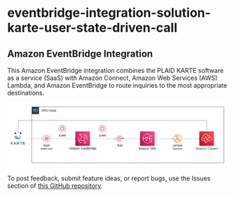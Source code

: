 # eventbridge-integration-solution-karte-user-state-driven-call
## Amazon EventBridge Integration

This Amazon EventBridge integration combines the PLAID KARTE software as a service (SaaS) with Amazon Connect, Amazon Web Services (AWS) Lambda, and Amazon EventBridge to route inquiries to the most appropriate destinations.

![Quick Start architecture for Amazon EventBridge integration with KARTE user calls](images/arch-eventbridge-karte-user-state-driven-call.png)

To post feedback, submit feature ideas, or report bugs, use the Issues section of [this GitHub repository](https://github.com/aws-quickstart/eventbridge-integration-solution-karte-user-state-driven-call).

